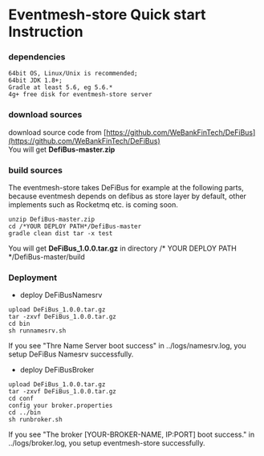 # Eventmesh-store Quick start Instruction

### dependencies

```
64bit OS, Linux/Unix is recommended;
64bit JDK 1.8+;
Gradle at least 5.6, eg 5.6.*
4g+ free disk for eventmesh-store server
```

### download sources

download source code from [https://github.com/WeBankFinTech/DeFiBus](https://github.com/WeBankFinTech/DeFiBus)  
You will get **DefiBus-master.zip**

### build sources

The eventmesh-store takes DeFiBus for example at the following parts, because eventmesh depends on defibus as store layer
by default, other implements such as Rocketmq etc. is coming soon.

```
unzip DefiBus-master.zip
cd /*YOUR DEPLOY PATH*/DefiBus-master
gradle clean dist tar -x test
```

You will get **DeFiBus_1.0.0.tar.gz** in directory /* YOUR DEPLOY PATH */DefiBus-master/build

### Deployment

- deploy DeFiBusNamesrv

```
upload DeFiBus_1.0.0.tar.gz
tar -zxvf DeFiBus_1.0.0.tar.gz
cd bin
sh runnamesrv.sh
```

If you see "Thre Name Server boot success" in ../logs/namesrv.log, you setup DeFiBus Namesrv successfully.

- deploy DeFiBusBroker

```
upload DeFiBus_1.0.0.tar.gz
tar -zxvf DeFiBus_1.0.0.tar.gz
cd conf
config your broker.properties
cd ../bin
sh runbroker.sh
```

If you see "The broker \[YOUR-BROKER-NAME, IP:PORT\] boot success." in ../logs/broker.log, you setup eventmesh-store
successfully.

